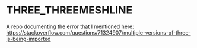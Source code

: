 # THREE_THREEMESHLINE
A repo documenting the error that I mentioned here: https://stackoverflow.com/questions/71324907/multiple-versions-of-three-js-being-imported
